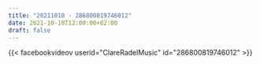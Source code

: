 ```yaml
---
title: "20211010 - 286800819746012"
date: 2021-10-10T12:00:00+02:00
draft: false
---
```


{{< facebookvideov userid="ClareRadelMusic" id="286800819746012" >}}